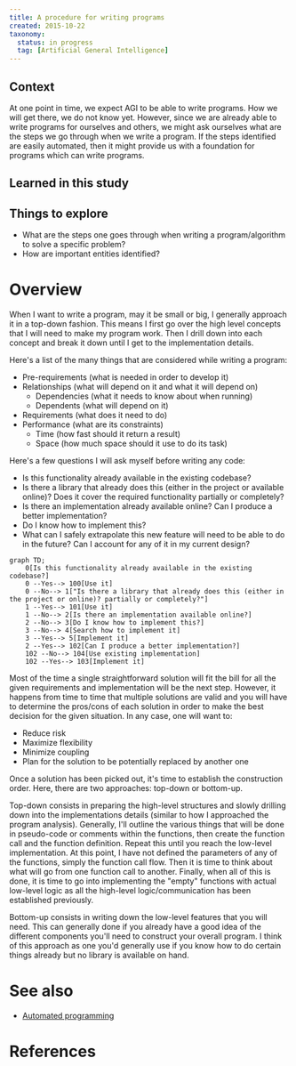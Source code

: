 ```yaml
---
title: A procedure for writing programs
created: 2015-10-22
taxonomy:
  status: in progress
  tag: [Artificial General Intelligence]
---
```


## Context
At one point in time, we expect AGI to be able to write programs. How we will get there, we do not know yet. However, since we are already able to write programs for ourselves and others, we might ask ourselves what are the steps we go through when we write a program. If the steps identified are easily automated, then it might provide us with a foundation for programs which can write programs.

## Learned in this study

## Things to explore
* What are the steps one goes through when writing a program/algorithm to solve a specific problem?
* How are important entities identified?

# Overview
When I want to write a program, may it be small or big, I generally approach it in a top-down fashion. This means I first go over the high level concepts that I will need to make my program work. Then I drill down into each concept and break it down until I get to the implementation details.

Here's a list of the many things that are considered while writing a program:

* Pre-requirements (what is needed in order to develop it)
* Relationships (what will depend on it and what it will depend on)
	* Dependencies (what it needs to know about when running)
	* Dependents (what will depend on it)
* Requirements (what does it need to do)
* Performance (what are its constraints)
	* Time (how fast should it return a result)
	* Space (how much space should it use to do its task)

Here's a few questions I will ask myself before writing any code:

* Is this functionality already available in the existing codebase?
* Is there a library that already does this (either in the project or available online)? Does it cover the required functionality partially or completely?
* Is there an implementation already available online? Can I produce a better implementation?
* Do I know how to implement this?
* What can I safely extrapolate this new feature will need to be able to do in the future? Can I account for any of it in my current design?

```mermaid
graph TD;
	0[Is this functionality already available in the existing codebase?]
	0 --Yes--> 100[Use it]
	0 --No--> 1["Is there a library that already does this (either in the project or online)? partially or completely?"]
	1 --Yes--> 101[Use it]
	1 --No--> 2[Is there an implementation available online?]
	2 --No--> 3[Do I know how to implement this?]
	3 --No--> 4[Search how to implement it]
	3 --Yes--> 5[Implement it]
	2 --Yes--> 102[Can I produce a better implementation?]
	102 --No--> 104[Use existing implementation]
	102 --Yes--> 103[Implement it]
```

Most of the time a single straightforward solution will fit the bill for all the given requirements and implementation will be the next step. However, it happens from time to time that multiple solutions are valid and you will have to determine the pros/cons of each solution in order to make the best decision for the given situation. In any case, one will want to:

* Reduce risk
* Maximize flexibility
* Minimize coupling
* Plan for the solution to be potentially replaced by another one

Once a solution has been picked out, it's time to establish the construction order. Here, there are two approaches: top-down or bottom-up.

Top-down consists in preparing the high-level structures and slowly drilling down into the implementations details (similar to how I approached the program analysis). Generally, I'll outline the various things that will be done in pseudo-code or comments within the functions, then create the function call and the function definition. Repeat this until you reach the low-level implementation. At this point, I have not defined the parameters of any of the functions, simply the function call flow. Then it is time to think about what will go from one function call to another. Finally, when all of this is done, it is time to go into implementing the "empty" functions with actual low-level logic as all the high-level logic/communication has been established previously.

Bottom-up consists in writing down the low-level features that you will need. This can generally done if you already have a good idea of the different components you'll need to construct your overall program. I think of this approach as one you'd generally use if you know how to do certain things already but no library is available on hand.

# See also
* [Automated programming](../automated-programming/article.md)

# References
